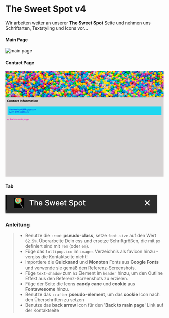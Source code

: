# The Sweet Spot v4

Wir arbeiten weiter an unserer **The Sweet Spot** Seite und nehmen uns Schriftarten, Textstyling und Icons vor...

#### Main Page

![main page](images/main.png)

#### Contact Page

![contact page](images/contact.png)

#### Tab

![tab icon](images/tab.png)

### Anleitung

> - Benutze die `:root` **pseudo-class**, setze `font-size` auf den Wert `62.5%`. Überarbeite Dein css und ersetze Schriftgrößen, die mit `px` definiert sind mit `rem` (oder `em`).
> - Füge das `lollipop.ico` im `images` Verzeichnis als favicon hinzu - vergiss die Kontaktseite nicht!
> - Importiere die **Quicksand** und **Monoton** Fonts aus **Google Fonts** und verwende sie gemäß den Referenz-Screenshots.
> - Füge `text-shadow` zum `h1` Element im `header` hinzu, um den Outline Effekt aus den Referenz-Screenshots zu erzielen.
> - Füge der Seite die Icons **candy cane** und **cookie** aus **Fontawesome** hinzu.
> - Benutze das `::after` **pseudo-element**, um das **cookie** Icon nach den Überschriften zu setzen
> - Benutze das **back arrow** Icon für den '**Back to main page**' Link auf der Kontaktseite
